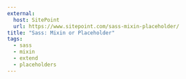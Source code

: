 ```yaml
---
external:
  host: SitePoint
  url: https://www.sitepoint.com/sass-mixin-placeholder/
title: "Sass: Mixin or Placeholder"
tags:
  - sass
  - mixin
  - extend
  - placeholders
---
```

